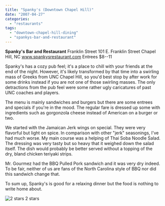 ```yaml
---
title: "Spanky's (Downtown Chapel Hill)"
date: "2007-04-27"
categories:
  - "restaurants"
tags:
  - "downtown-chapel-hill-dining"
  - "spankys-bar-and-restaurant"
---
```


**Spanky's Bar and Restaurant** Franklin Street 101 E. Franklin Street Chapel Hill, NC www.spankysrestaurant.com Entrees $8--11

Spanky's has a cozy pub feel; it's a place to chill with your friends at the end of the night. However, it's likely transformed by that time into a swirling mass of Greeks from UNC Chapel Hill, so you'd best stop by after work for some drinks instead if you are not one of those swirling masses. The only detractions from the pub feel were some rather ugly caricatures of past UNC coaches and players.

The menu is mainly sandwiches and burgers but there are some entrees and specials if you're in the mood. The regular fare is dressed up some with ingredients such as gorgonzola cheese instead of American on a burger or two.

We started with the Jamaican Jerk wings on special. They were very flavorful but light on spice. In comparison with other "jerk" seasonings, I've had much worse. My main course was a helping of Thai Soba Noodle Salad. The dressing was very tasty but so heavy that it weighed down the salad itself. The dish would probably be better served without a topping of the dry, bland chicken teriyaki strips.

Mr. Gourmez had the BBQ Pulled Pork sandwich and it was very dry indeed. To be fair, neither of us are fans of the North Carolina style of BBQ nor did this sandwich change that.

To sum up, Spanky's is good for a relaxing dinner but the food is nothing to write home about.




<div class="caption">

![2 stars](http://s3.amazonaws.com/thegourmez-wpmedia/2009/02/rating_chicken11.gif "rating_chicken11") 2 stars</div>

